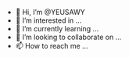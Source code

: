 - 👋 Hi, I’m @YEUSAWY
- 👀 I’m interested in ...
- 🌱 I’m currently learning ...
- 💞️ I’m looking to collaborate on ...
- 📫 How to reach me ...

<!---
YEUSAWY/YEUSAWY is a ✨ special ✨ repository because its `README.md` (this file) appears on your GitHub profile.
You can click the Preview link to take a look at your changes.
--->
